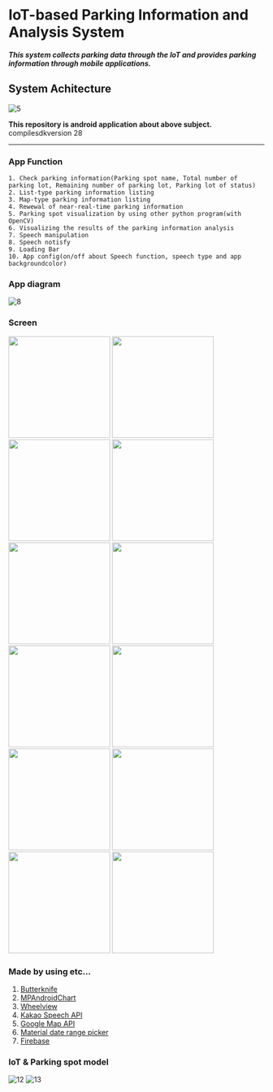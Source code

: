 # IoT-based Parking Information and Analysis System

***This system collects parking data through the IoT and provides parking information through mobile applications.***

## System Achitecture
![5](https://user-images.githubusercontent.com/41464934/69429057-0afee380-0d76-11ea-8510-2df5b2ab1ea6.JPG)

**This repository is android application about above subject.**  
compilesdkversion 28
***

### App Function
    1. Check parking information(Parking spot name, Total number of parking lot, Remaining number of parking lot, Parking lot of status)
    2. List-type parking information listing
    3. Map-type parking information listing
    4. Rewewal of near-real-time parking information
    5. Parking spot visualization by using other python program(with OpenCV)
    6. Visualizing the results of the parking information analysis
    7. Speech manipulation
    8. Speech notisfy
    9. Loading Bar
    10. App config(on/off about Speech function, speech type and app backgroundcolor)
    
### App diagram
![8](https://user-images.githubusercontent.com/41464934/69429151-47324400-0d76-11ea-91a7-3203bc9978d7.JPG)

### Screen
<div>
<img width="200" src="https://user-images.githubusercontent.com/41464934/69429419-d8091f80-0d76-11ea-8e38-dd5a1291172d.jpg">
<img width="200" src="https://user-images.githubusercontent.com/41464934/69429428-dc353d00-0d76-11ea-8a12-e821328cd606.jpg">
<img width="200" src="https://user-images.githubusercontent.com/41464934/69429432-df302d80-0d76-11ea-9745-3e72bfb5fb1c.jpg">
<img width="200" src="https://user-images.githubusercontent.com/41464934/69429442-e3f4e180-0d76-11ea-8e36-2a15bba0e8bd.jpg">
<img width="200" src="https://user-images.githubusercontent.com/41464934/69429444-e6573b80-0d76-11ea-8629-7fd59960c31b.jpg">
<img width="200" src="https://user-images.githubusercontent.com/41464934/69429679-74cbbd00-0d77-11ea-8081-f136108eb8fb.jpg">
<img width="200" src="https://user-images.githubusercontent.com/41464934/69429686-77c6ad80-0d77-11ea-8c44-f7c84504da46.jpg">
<img width="200" src="https://user-images.githubusercontent.com/41464934/69429688-78f7da80-0d77-11ea-83a9-c69a4491bb93.jpg">
<img width="200" src="https://user-images.githubusercontent.com/41464934/69429694-7a290780-0d77-11ea-8ab0-673ae8f97c8c.jpg">
<img width="200" src="https://user-images.githubusercontent.com/41464934/69429695-7b5a3480-0d77-11ea-9081-d3bb21ac1549.jpg">
<img width="200" src="https://user-images.githubusercontent.com/41464934/69429696-7c8b6180-0d77-11ea-8c4d-dd09f091b7e6.jpg">
<img width="200" src="https://user-images.githubusercontent.com/41464934/69429768-ae042d00-0d77-11ea-8a2a-7dbdea8402a5.jpg">
</div>

### Made by using etc...

1. [Butterknife](https://github.com/JakeWharton/butterknife)
2. [MPAndroidChart](https://github.com/PhilJay/MPAndroidChart)
3. [Wheelview](https://github.com/venshine/WheelView)
4. [Kakao Speech API](https://developers.kakao.com/docs/android/speech)
5. [Google Map API](https://developers.google.com/maps/documentation)
6. [Material date range picker](https://github.com/heysupratim/MaterialDateRangePicker)
7. [Firebase](https://firebase.google.com/)


### IoT & Parking spot model
![12](https://user-images.githubusercontent.com/41464934/69431058-48657000-0d7a-11ea-9024-33df3714e0c0.jpg)
![13](https://user-images.githubusercontent.com/41464934/69431065-4a2f3380-0d7a-11ea-961b-3078b3c48d8c.jpg)
